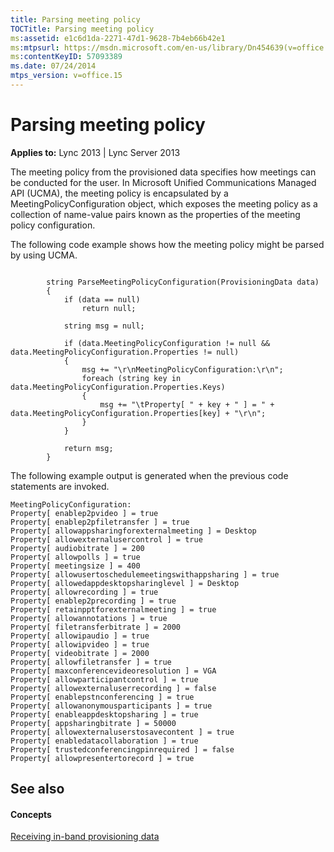 ```yaml
---
title: Parsing meeting policy
TOCTitle: Parsing meeting policy
ms:assetid: e1c6d1da-2271-47d1-9628-7b4eb66b42e1
ms:mtpsurl: https://msdn.microsoft.com/en-us/library/Dn454639(v=office.15)
ms:contentKeyID: 57093389
ms.date: 07/24/2014
mtps_version: v=office.15
---
```


# Parsing meeting policy


**Applies to:** Lync 2013 | Lync Server 2013

The meeting policy from the provisioned data specifies how meetings can be conducted for the user. In Microsoft Unified Communications Managed API (UCMA), the meeting policy is encapsulated by a MeetingPolicyConfiguration object, which exposes the meeting policy as a collection of name-value pairs known as the properties of the meeting policy configuration.

The following code example shows how the meeting policy might be parsed by using UCMA.

```SCR

        string ParseMeetingPolicyConfiguration(ProvisioningData data)
        {
            if (data == null)
                return null;

            string msg = null;

            if (data.MeetingPolicyConfiguration != null && data.MeetingPolicyConfiguration.Properties != null)
            {
                msg += "\r\nMeetingPolicyConfiguration:\r\n";
                foreach (string key in data.MeetingPolicyConfiguration.Properties.Keys)
                {
                    msg += "\tProperty[ " + key + " ] = " + data.MeetingPolicyConfiguration.Properties[key] + "\r\n";
                }
            }

            return msg;
        }

```

The following example output is generated when the previous code statements are invoked.

    MeetingPolicyConfiguration:
    Property[ enablep2pvideo ] = true
    Property[ enablep2pfiletransfer ] = true
    Property[ allowappsharingforexternalmeeting ] = Desktop
    Property[ allowexternalusercontrol ] = true
    Property[ audiobitrate ] = 200
    Property[ allowpolls ] = true
    Property[ meetingsize ] = 400
    Property[ allowusertoschedulemeetingswithappsharing ] = true
    Property[ allowedappdesktopsharinglevel ] = Desktop
    Property[ allowrecording ] = true
    Property[ enablep2precording ] = true
    Property[ retainpptforexternalmeeting ] = true
    Property[ allowannotations ] = true
    Property[ filetransferbitrate ] = 2000
    Property[ allowipaudio ] = true
    Property[ allowipvideo ] = true
    Property[ videobitrate ] = 2000
    Property[ allowfiletransfer ] = true
    Property[ maxconferencevideoresolution ] = VGA
    Property[ allowparticipantcontrol ] = true
    Property[ allowexternaluserrecording ] = false
    Property[ enablepstnconferencing ] = true
    Property[ allowanonymousparticipants ] = true
    Property[ enableappdesktopsharing ] = true
    Property[ appsharingbitrate ] = 50000
    Property[ allowexternaluserstosavecontent ] = true
    Property[ enabledatacollaboration ] = true
    Property[ trustedconferencingpinrequired ] = false
    Property[ allowpresentertorecord ] = true

## See also

#### Concepts

[Receiving in-band provisioning data](receiving-in-band-provisioning-data.md)

